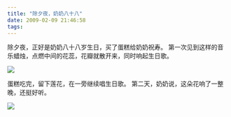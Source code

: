 ```yaml
---
title: "除夕夜，奶奶八十八"
date: 2009-02-09 21:46:58
tags:
---
```


除夕夜，正好是奶奶八十八岁生日，买了蛋糕给奶奶祝寿。 第一次见到这样的音乐蜡烛，点燃中间的花蕊，花瓣就散开来，同时响起生日歌。 

![](../../../images/2009/02/dscn0637.jpg) 

蛋糕吃完，留下莲花，在一旁继续唱生日歌。 第二天，奶奶说，这朵花响了一整晚，还挺好听。 

![](../../../images/2009/02/dscn0644.jpg)
